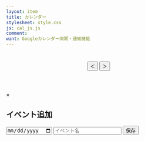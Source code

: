```yaml
---
layout: item
title: カレンダー
stylesheet: style.css
js: cal_js.js
comment: 
want: Googleカレンダー同期・通知機能
---
```

<header>
    <h1 id="current-month"></h1>
    <button id="prev-month">＜</button>
    <button id="next-month">＞</button>
</header>

<main>
    <div id="calendar"></div>
</main>

<div id="event-modal" class="modal">
    <div class="modal-content">
        <span class="close">&times;</span>
        <h2>イベント追加</h2>
        <input type="date" id="event-date">
        <input type="text" id="event-title" placeholder="イベント名">
        <button id="save-event">保存</button>
    </div>
</div>